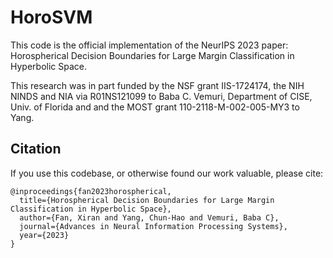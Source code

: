 # HoroSVM

This code is the official implementation of the NeurIPS 2023 paper:
Horospherical Decision Boundaries for Large Margin Classification in Hyperbolic Space.

This research was in part funded by the NSF grant IIS-1724174, the NIH NINDS and NIA via R01NS121099 to Baba C. Vemuri, Department of CISE, Univ. of Florida and and the MOST grant 110-2118-M-002-005-MY3 to Yang.

## Citation

If you use this codebase, or otherwise found our work valuable, please cite:

```
@inproceedings{fan2023horospherical,
  title={Horospherical Decision Boundaries for Large Margin Classification in Hyperbolic Space},
  author={Fan, Xiran and Yang, Chun-Hao and Vemuri, Baba C},
  journal={Advances in Neural Information Processing Systems},
  year={2023}
}
```
